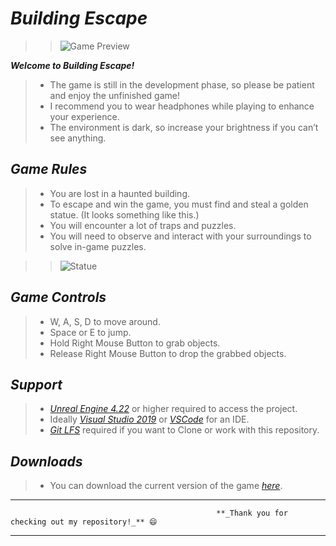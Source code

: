 # _Building Escape_
>>  ![Game Preview](https://lh6.googleusercontent.com/HNt-3-jfvo2cndMalbvuGOaUDO8kqybAI7mYPVtKXUbPipBKajQXtX26IEsN3Muktnt82oOQwQ_vURFRcU4nIbsv7eNITbdghprXfF_StNlspxFOytizRMGMcMMqw8P2vIkmlr8Z)

 **_Welcome to Building Escape!_**
> - The game is still in the development phase, so please be patient and enjoy the unfinished game!
> - I recommend you to wear headphones while playing to enhance your experience.
> - The environment is dark, so increase your brightness if you can’t see anything.

## _Game Rules_
> - You are lost in a haunted building.
> - To escape and win the game, you must find and steal a golden statue.
>   (It looks something like this.)
> - You will encounter a lot of traps and puzzles.
> - You will need to observe and interact with your surroundings to solve in-game puzzles.

>>  ![Statue](https://lh4.googleusercontent.com/GAa1KOKrG5PnMpL5kHvPvwJLmGurPEA5ZeWPAM5-mHM_5sp7zbGLAV7tzG2Tnx4QFgfxe5Y60UXpQvNptyyJw3YHFs-M7KMv8dO8fEzHG_cIucoiDFhrx7QwJKlK4DkwS-gAya0h)

## _Game Controls_
> - W, A, S, D to move around.
> - Space or E to jump.
> - Hold Right Mouse Button to grab objects.
> - Release Right Mouse Button to drop the grabbed objects.

## _Support_
> - [_Unreal Engine 4.22_](https://www.unrealengine.com/en-US/) or higher required to access the project.
> - Ideally [_Visual Studio 2019_](https://visualstudio.microsoft.com/) or [_VSCode_](https://code.visualstudio.com/) for an IDE.
> - [_Git LFS_](https://git-lfs.github.com/) required if you want to Clone or work with this repository.

## _Downloads_
> - You can download the current version of the game [_here_](https://drive.google.com/file/d/1Wyl-D9j0449leQb8HpPS7bIONa0yaa2U/view?usp=sharing).

---
                                                  **_Thank you for checking out my repository!_** 😄
---
 

